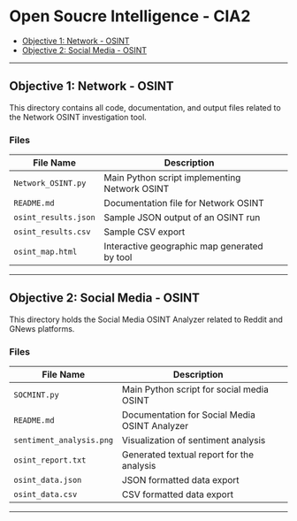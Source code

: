 # Open Soucre Intelligence - CIA2

- [Objective 1: Network - OSINT](#objective-1-network---osint)
- [Objective 2: Social Media - OSINT](#objective-2-social-media---osint)

---

## Objective 1: Network - OSINT

This directory contains all code, documentation, and output files related to the Network OSINT investigation tool.

### Files
| File Name           | Description                                      |                         |
|---------------------|------------------------------------------------|--------------------------------|
| `Network_OSINT.py`   | Main Python script implementing Network OSINT   |
| `README.md`         | Documentation file for Network OSINT              |
| `osint_results.json` | Sample JSON output of an OSINT run              
| `osint_results.csv`  | Sample CSV export                                
| `osint_map.html`     | Interactive geographic map generated by tool      |

---

## Objective 2: Social Media - OSINT

This directory holds the Social Media OSINT Analyzer related to Reddit and GNews platforms.

### Files
| File Name           | Description                                      |                  |
|---------------------|------------------------------------------------|--------------------------------|
| `SOCMINT.py`  | Main Python script for social media OSINT        |
| `README.md`         | Documentation for Social Media OSINT Analyzer   |
| `sentiment_analysis.png` | Visualization of sentiment analysis         |
| `osint_report.txt`   | Generated textual report for the analysis          |
| `osint_data.json`    | JSON formatted data export                          |
| `osint_data.csv`     | CSV formatted data export                            |

---

